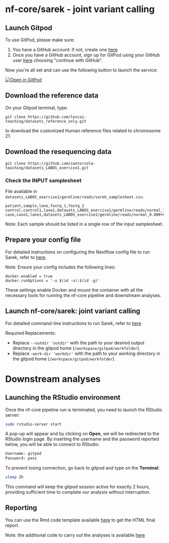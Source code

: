 # nf-core/sarek - joint variant calling



## Launch Gitpod


To use GitPod, please make sure:

1. You have a GitHub account: if not, create one [here](https://github.com/signup)
2. Once you have a GitHub account, sign up for GitPod using your GitHub user [here](https://gitpod.io/login/) choosing "continue with GitHub".

Now you're all set and can use the following button to launch the service:


[![Open in GitPod](https://img.shields.io/badge/Gitpod-%20Open%20in%20Gitpod-908a85?logo=gitpod)](https://gitpod.io/#https://github.com/santorsola-teaching/nf-core-gitpod-run)



## Download the reference data

On your Gitpod terminal, type:

```{bash}
git clone https://github.com/lescai-teaching/datasets_reference_only.git
```

to download the customized Human reference files related to chromosome 21.



## Download the resequencing data

```{bash}
git clone https://github.com/santorsola-teaching/datasets_LABOS_exercise1.git
```



### Check the INPUT samplesheet 

File available in ```datasets_LABOS_exercise1/germline/reads/sarek_samplesheet.csv```.

```
patient,sample,lane,fastq_1,fastq_2
control,control1,lane1,datasets_LABOS_exercise1/germline/reads/normal_1.000+disease_0.000_1.fq.gz,datasets_LABOS_exercise1/germline/reads/normal_1.000+disease_0.000_2.fq.gz
case,case1,lane1,datasets_LABOS_exercise1/germline/reads/normal_0.000+disease_1.000_1.fq.gz,datasets_LABOS_exercise1/germline/reads/normal_0.000+disease_1.000_2.fq.gz

```

Note:
Each sample should be listed in a single row of the input samplesheet.



## Prepare your config file


For detailed instructions on configuring the Nextflow config file to run Sarek, refer to [here](https://github.com/santorsola-teaching/class-lab-adv-omics/blob/main/L08_resequencing_sarek_gitpod/sarek_run_gitpod/sarek_nextflow.config).

Note:
Ensure your config includes the following lines:

```
docker.enabled = true
docker.runOptions = '-u $(id -u):$(id -g)'
```

These settings enable Docker and mount the container with all the necessary tools for running the nf-core pipeline and downstream analyses.


## Launch nf-core/sarek: joint variant calling

For detailed command-line instructions to run Sarek, refer to [here](https://github.com/santorsola-teaching/class-lab-adv-omics/blob/main/L08_resequencing_sarek_gitpod/sarek_run_gitpod/sarek_run.sh)


Required Replacements:
- Replace ```--outdir 'outdir'``` with the path to your desired output directory in the gitpod home (```/workspace/gitpod/workfolder```).
- Replace ```-work-dir 'workdir'``` with the path to your working directory in the gitpod home (```/workspace/gitpod/workfolder```).


# Downstream analyses

## Launching the RStudio environment

Once the nf-core pipeline run is terminated, you need to launch the RStudio server:

```bash
sudo rstudio-server start
```

A pop-up will appear and by clicking on **Open**, we will be redirected to the RStudio login page. By inserting the username and the password reported below, you will be able to connect to RStudio:

```bash
Username: gitpod
Password: pass
```

To prevent losing connection, go back to gitpod and type on the **Terminal**:

```bash
sleep 2h
```

This command will keep the gitpod session active for exactly 2 hours, providing sufficient time to complete our analysis without interruption.



## Reporting 

You can use the Rmd code template available [here](https://github.com/santorsola-teaching/class-lab-adv-omics/blob/main/L05_reseq_prior_reporting/reporting_template/report_sarek_test_gcp.Rmd) to get the HTML final report. 


Note: the additional code to carry out the analyses is available [here](https://github.com/santorsola-teaching/class-lab-adv-omics/tree/main/L05_reseq_prior_reporting/code)


